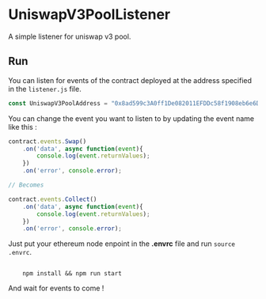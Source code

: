 # UniswapV3PoolListener

A simple listener for uniswap v3 pool.

## Run

You can listen for events of the contract deployed at the address specified in the `listener.js` file.

```js
const UniswapV3PoolAddress = "0x8ad599c3A0ff1De082011EFDDc58f1908eb6e6D8";
```

You can change the event you want to listen to by updating the event name like this :

```js
contract.events.Swap()
    .on('data', async function(event){
        console.log(event.returnValues);
    })
    .on('error', console.error);

// Becomes

contract.events.Collect()
    .on('data', async function(event){
        console.log(event.returnValues);
    })
    .on('error', console.error);
```

Just put your ethereum node enpoint in the **.envrc** file and run `source .envrc`.

```shell

    npm install && npm run start

```

And wait for events to come !
